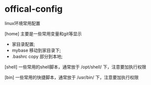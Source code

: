 # offical-config
linux环境常用配置

[home]
 主要是一些常用变量和git等显示

 - 家目录配置;
 - mybase 移动到家目录下;
 - .bashrc copy 部分到本地;

[shell]
 一些常用的shell脚本，通常放于 /opt/shell/ 下，注意要加执行权限

[bin]
 一些常用的快捷脚本，通常放于 /usr/bin/ 下，注意要加执行权限
